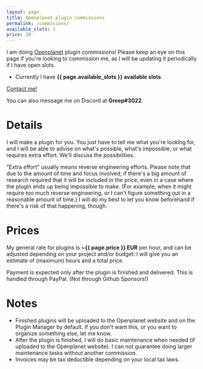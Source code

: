 ```yaml
---
layout: page
title: Openplanet plugin commissions
permalink: /commisions/
available_slots: 1
price: 20
---
```


I am doing [Openplanet](https://openplanet.dev/) plugin commissions! Please keep an eye on this page if you're looking to commission me, as I will be updating it periodically if I have open slots.

* Currently I have **{{ page.available_slots }} available slots**.

<a href="https://twitter.com/messages/compose?recipient_id=2367582591&text=Hi%20Greep%20👋%0AI%20want%20to%20commissioning%20you%20for%20an%20Openplanet%20plugin.%20Here%27s%20my%20project%3A%0A%0A-%20%0A%0A---%0AFrench%3A%0A%0ASalut%20Greep%20👋%0AJe%20souhaite%20vous%20commissioner%20un%20plugin%20pour%20Openplanet.%20Voici%20mon%20projet%20%3A%0A%0A-%20" target="_blank" class="sociallinks">
    <i class="fa fa-twitter"></i>
    <span>Contact me!</span>
</a>

<i class="fa fa-discord-alt"></i>
You can also message me on Discord at **Greep#3022**.

# Details
I will make a plugin for you. You just have to tell me what you're looking for, and I will be able to advise on what's possible, what's impossible, or what requires extra effort. We'll discuss the possibilities.

"Extra effort" usually means reverse engineering efforts. Please note that due to the amount of time and focus involved, if there's a big amount of research required that it will be included in the price, even in a case where the plugin ends up being impossible to make. (For example, when it might require too much reverse engineering, or I can't figure something out in a reasonable amount of time.) I will do my best to let you know beforehand if there's a risk of that happening, though.

# Prices
My general rate for plugins is **~{{ page.price }} EUR** per hour, and can be adjusted depending on your project and/or budget. I will give you an estimate of (maximum) hours and a total price.

Payment is expected only after the plugin is finished and delivered. This is handled through PayPal. (Not through Github Sponsors!)

# Notes
* Finished plugins will be uploaded to the Openplanet website and on the Plugin Manager by default. If you don't want this, or you want to organize something else, let me know.
* After the plugin is finished, I will do basic maintenance when needed (if uploaded to the Openplanet website). I can not guarantee doing larger maintenance tasks without another commission.
* Invoices may be tax deductible depending on your local tax laws.
